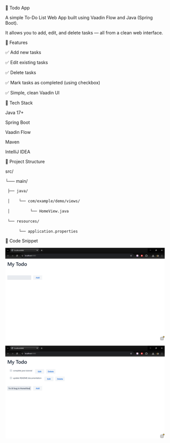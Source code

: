 🧾 Todo App 


A simple To-Do List Web App built using Vaadin Flow and Java (Spring Boot).

It allows you to add, edit, and delete tasks — all from a clean web interface.


🚀 Features


✅ Add new tasks

✅ Edit existing tasks

✅ Delete tasks

✅ Mark tasks as completed (using checkbox)

✅ Simple, clean Vaadin UI


🧩 Tech Stack


Java 17+

Spring Boot

Vaadin Flow

Maven 

IntelliJ IDEA


📂 Project Structure


src/

 └── main/
 
     ├── java/
     
     │    └── com/example/demo/views/
     
     │         └── HomeView.java
     
     └── resources/
     
          └── application.properties


🧩 Code Snippet


![image alt](https://github.com/Khushi-py/to-do-vaddin/blob/9facb806ad308511f450f0e45ddc810ced311203/Screenshot%20(518).png)

![image alt](https://github.com/Khushi-py/to-do-vaddin/blob/aa6a0da20856dde108653fce9917291a06dea120/Screenshot%20(519).png)




